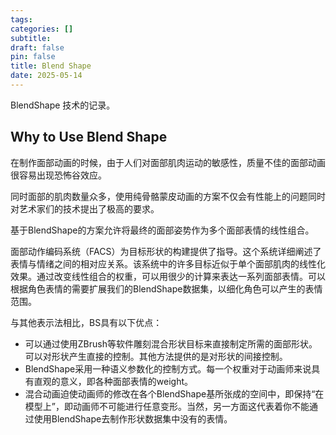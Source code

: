 ```yaml
---
tags:
categories: []
subtitle: 
draft: false
pin: false
title: Blend Shape
date: 2025-05-14
---
```


BlendShape 技术的记录。
<!-- more -->

## Why to Use Blend Shape

在制作面部动画的时候，由于人们对面部肌肉运动的敏感性，质量不佳的面部动画很容易出现恐怖谷效应。

同时面部的肌肉数量众多，使用纯骨骼蒙皮动画的方案不仅会有性能上的问题同时对艺术家们的技术提出了极高的要求。

基于BlendShape的方案允许将最终的面部姿势作为多个面部表情的线性组合。

面部动作编码系统（FACS）为目标形状的构建提供了指导。这个系统详细阐述了表情与情绪之间的相对应关系。该系统中的许多目标近似于单个面部肌肉的线性化效果。通过改变线性组合的权重，可以用很少的计算来表达一系列面部表情。可以根据角色表情的需要扩展我们的BlendShape数据集，以细化角色可以产生的表情范围。

与其他表示法相比，BS具有以下优点：
- 可以通过使用ZBrush等软件雕刻混合形状目标来直接制定所需的面部形状。可以对形状产生直接的控制。其他方法提供的是对形状的间接控制。
- BlendShape采用一种语义参数化的控制方式。每一个权重对于动画师来说具有直观的意义，即各种面部表情的weight。
- 混合动画迫使动画师的修改在各个BlendShape基所张成的空间中，即保持“在模型上”，即动画师不可能进行任意变形。当然，另一方面这代表着你不能通过使用BlendShape去制作形状数据集中没有的表情。
